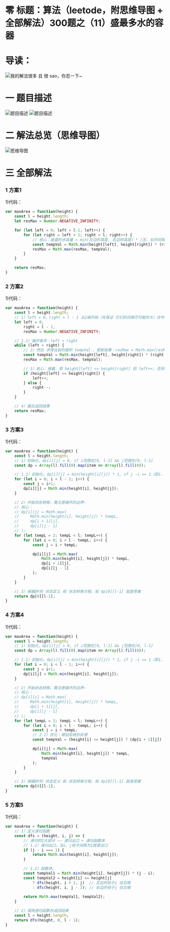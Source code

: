 # 零 标题：算法（leetode，附思维导图 + 全部解法）300题之（11）盛最多水的容器

# 导读：
![我的解法很多 且 很 sao，你忍一下~](https://cdn.jsdelivr.net/gh/CYBYOB/img/2021-8-10/1628599234603-image.png)

# 一 题目描述
![题目描述](https://cdn.jsdelivr.net/gh/CYBYOB/img/2021-8-14/1628933655308-image.png)
![题目描述](https://cdn.jsdelivr.net/gh/CYBYOB/img/2021-8-14/1628933692526-image.png)

# 二 解法总览（思维导图）
![思维导图](https://cdn.jsdelivr.net/gh/CYBYOB/img/2021-8-14/1628933737153-%E7%AE%97%E6%B3%95%EF%BC%88leetode%EF%BC%8C%E9%99%84%E6%80%9D%E7%BB%B4%E5%AF%BC%E5%9B%BE%20+%20%E5%85%A8%E9%83%A8%E8%A7%A3%E6%B3%95%EF%BC%89300%E9%A2%98%E4%B9%8B%EF%BC%8811%EF%BC%89%E7%9B%9B%E6%9C%80%E5%A4%9A%E6%B0%B4%E7%9A%84%E5%AE%B9%E5%99%A8.png)

# 三 全部解法
### 1 方案1
1)代码：
```js
var maxArea = function(height) {
    const l = height.length;
    let resMax = Number.NEGATIVE_INFINITY;

    for (let left = 0; left < l-1; left++) {
        for (let right = left + 1; right < l; right++) {
            // 核心：能盛的水容量 = min(左边的高度, 右边的高度) * (左、右的间隔距离)
            const tempVal = Math.min(height[left], height[right]) * (right - left);
            resMax = Math.max(resMax, tempVal);
        }
    }

    return resMax;
}
```

### 2 方案2
1)代码：
```js
var maxArea = function(height) {
    const l = height.length;
    // 1）left = 0、right = l - 1 从2端开始（先保证 它们的间隔尽可能的大）往中间循环缩
    let left = 0,
        right = l - 1,
        resMax = Number.NEGATIVE_INFINITY;

    // 1.1）循环条件：left < right
    while (left < right) {
        // 2）然后 求得当前的面积 tempVal ，更新结果：resMax = Math.max(resMax, tempVal);
        const tempVal = Math.min(height[left], height[right]) * (right - left);
        resMax = Math.max(resMax, tempVal);

        // 3）核心：接着，若 height[left] <= height[right] 则 left++; 否则 right--;
        if (height[left] <= height[right]) {
            left++;
        } else {
            right--;
        }
    }

    // 4）最后返回结果
    return resMax;
}
```

### 3 方案3
1)代码：
```js
var maxArea = function(height) {
    const l = height.length;
    // 1）初始化，dp[i][j] = 0, if i范围在[0, l-1] && j范围在[0, l-1]
    const dp = Array(l).fill(0).map(item => Array(l).fill(0));

    // 1.1）初始化。dp[i][j] = min(height[i][j]) * 1, if j -i == 1（即i、j间隔距离为1）。
    for (let i = 0; i < l - 1; i++) {
        const j = i+1;
        dp[i][j] = Math.min(height[i], height[j]);
    }

    // 2）开始状态转移。需注意循环的边界~
    // 核心：
    // dp[i][j] = Math.max(
    //     Math.min(height[i], height[j]) * tempL,
    //     dp[i + 1][j],
    //     dp[i][j - 1]
    // );
    for (let tempL = 2; tempL < l; tempL++) {
        for (let i = 0; i < l - tempL; i++) {
            const j = i + tempL;

            dp[i][j] = Math.max(
                Math.min(height[i], height[j]) * tempL,
                dp[i + 1][j],
                dp[i][j - 1]
            );
        }
    }

    // 3）根据DP的 状态定义 和 状态转移方程，知 dp[0][l-1] 就是答案
    return dp[0][l-1];
}
```

### 4 方案4
1)代码：
```js
var maxArea = function(height) {
    const l = height.length;
    // 1）初始化，dp[i][j] = 0, if i范围在[0, l-1] && j范围在[0, l-1]
    const dp = Array(l).fill(0).map(item => Array(l).fill(0));

    // 1.1）初始化。dp[i][j] = min(height[i][j]) * 1, if j -i == 1（即i、j间隔距离为1）。
    for (let i = 0; i < l - 1; i++) {
        const j = i+1;
        dp[i][j] = Math.min(height[i], height[j]);
    }

    // 2）开始状态转移。需注意循环的边界~
    // 核心：
    // dp[i][j] = Math.max(
    //     Math.min(height[i], height[j]) * tempL,
    //     dp[i + 1][j],
    //     dp[i][j - 1]
    // );
    for (let tempL = 2; tempL < l; tempL++) {
        for (let i = 0; i < l - tempL; i++) {
            const j = i + tempL;
            // 2.1）优化：增加剪枝的处理
            const tempVal = (height[i] <= height[j]) ? (dp[i + 1][j]) : (dp[i][j - 1]);

            dp[i][j] = Math.max(
                Math.min(height[i], height[j]) * tempL,
                tempVal
            );
        }
    }

    // 3）根据DP的 状态定义 和 状态转移方程，知 dp[0][l-1] 就是答案
    return dp[0][l-1];
}
```

### 5 方案5
1)代码：
```js
var maxArea = function(height) {
    // 1）定义递归函数
    const dfs = (height, i, j) => {
        // 递归的2大部分 —— 递归出口 + 递归函数体
        // 1.1）递归出口。当i、j柱子间隔为1就是出口
        if (j - i === 1) {
            return Math.min(height[i], height[j]);
        }

        // 1.2）函数体。
        const tempVal1 = Math.min(height[i], height[j]) * (j - i);
        const tempVal2 = height[i] <= height[j]
            ? dfs(height, i + 1, j)  // 左边的柱子i 往右缩
            : dfs(height, i, j - 1); // 右边的柱子j 往左缩
        
        return Math.max(tempVal1, tempVal2);
    }

    // 2）调用递归函数并返回结果
    const l = height.length;
    return dfs(height, 0, l - 1);
}
```